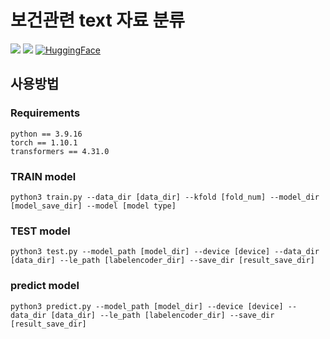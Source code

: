 # 보건관련 text 자료 분류 

<img src="https://img.shields.io/badge/PyTorch-EE4C2C?style=flat&logo=PyTorch&logoColor=white"/>&nbsp;<img src="https://img.shields.io/badge/Python-3776AB?style=square&logo=Python&logoColor=white"/>&nbsp;[![HuggingFace](https://img.shields.io/badge/%F0%9F%A4%97-Hugging%20face-yellow)](https://huggingface.co/models?filter=keytotext)&nbsp;
## 사용방법
### Requirements
    python == 3.9.16
    torch == 1.10.1
    transformers == 4.31.0
    
### TRAIN model
    python3 train.py --data_dir [data_dir] --kfold [fold_num] --model_dir [model_save_dir] --model [model type]

### TEST model
    python3 test.py --model_path [model_dir] --device [device] --data_dir [data_dir] --le_path [labelencoder_dir] --save_dir [result_save_dir]

### predict model
    python3 predict.py --model_path [model_dir] --device [device] --data_dir [data_dir] --le_path [labelencoder_dir] --save_dir [result_save_dir]
